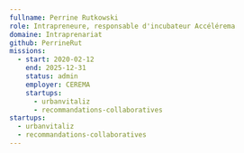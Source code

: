 ```yaml
---
fullname: Perrine Rutkowski
role: Intrapreneure, responsable d'incubateur Accélérema
domaine: Intraprenariat
github: PerrineRut
missions:
  - start: 2020-02-12
    end: 2025-12-31
    status: admin
    employer: CEREMA
    startups:
      - urbanvitaliz
      - recommandations-collaboratives
startups:
  - urbanvitaliz
  - recommandations-collaboratives
---
```

